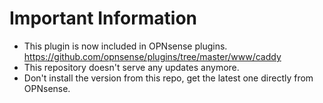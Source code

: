 # Important Information

- This plugin is now included in OPNsense plugins. https://github.com/opnsense/plugins/tree/master/www/caddy
- This repository doesn't serve any updates anymore.
- Don't install the version from this repo, get the latest one directly from OPNsense.
